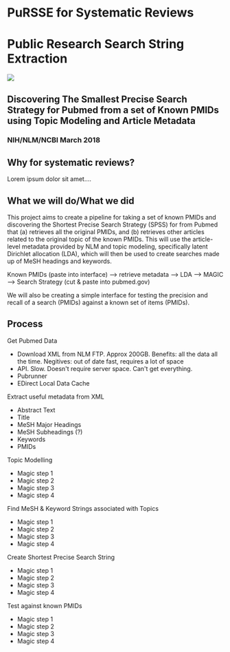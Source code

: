 # PuRSSE for Systematic Reviews
# Public Research Search String Extraction
<img src="https://raw.githubusercontent.com/NCBI-Hackathons/SystematicReviews/master/PuRSSE.png" />



## Discovering The Smallest Precise Search Strategy for Pubmed from a set of Known PMIDs using Topic Modeling and Article Metadata
### NIH/NLM/NCBI March 2018

## Why for systematic reviews?

Lorem ipsum dolor sit amet....

## What we will do/What we did

This project aims to create a pipeline for taking a set of known PMIDs and discovering the Shortest Precise Search Strategy (SPSS) for from Pubmed that (a) retrieves all the original PMIDs, and (b) retrieves other articles related to the original topic of the known PMIDs. This will use the article-level metadata provided by NLM and topic modeling, specifically  latent Dirichlet allocation (LDA), which will then be used to create searches made up of MeSH headings and keywords. 

Known PMIDs (paste into interface) --> retrieve metadata --> LDA --> MAGIC --> Search Strategy (cut & paste into pubmed.gov)

We will also be creating a simple interface for testing the precision and recall of a search (PMIDs) against a known set of items (PMIDs). 


## Process

Get Pubmed Data
- Download XML from NLM FTP. Approx 200GB. Benefits: all the data all the time. Negitives: out of date fast, requires a lot of space
- API. Slow. Doesn't require server space. Can't get everything. 
- Pubrunner
- EDirect Local Data Cache

Extract useful metadata from XML
- Abstract Text
- Title
- MeSH Major Headings
- MeSH Subheadings (?)
- Keywords
- PMIDs

Topic Modelling
- Magic step 1
- Magic step 2
- Magic step 3
- Magic step 4

Find MeSH & Keyword Strings associated with Topics
- Magic step 1
- Magic step 2
- Magic step 3
- Magic step 4

Create Shortest Precise Search String 
- Magic step 1
- Magic step 2
- Magic step 3
- Magic step 4

Test against known PMIDs
- Magic step 1
- Magic step 2
- Magic step 3
- Magic step 4



